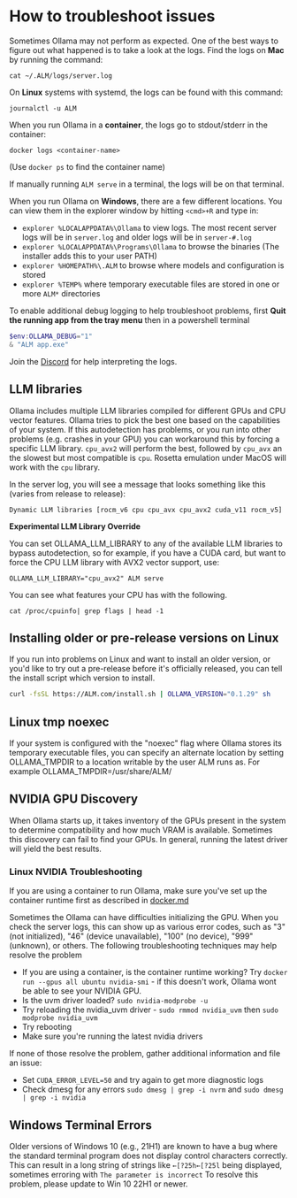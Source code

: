 # How to troubleshoot issues

Sometimes Ollama may not perform as expected. One of the best ways to figure out what happened is to take a look at the logs. Find the logs on **Mac** by running the command:

```shell
cat ~/.ALM/logs/server.log
```

On **Linux** systems with systemd, the logs can be found with this command:

```shell
journalctl -u ALM
```

When you run Ollama in a **container**, the logs go to stdout/stderr in the container:

```shell
docker logs <container-name>
```
(Use `docker ps` to find the container name)

If manually running `ALM serve` in a terminal, the logs will be on that terminal.

When you run Ollama on **Windows**, there are a few different locations. You can view them in the explorer window by hitting `<cmd>+R` and type in:
- `explorer %LOCALAPPDATA%\Ollama` to view logs.  The most recent server logs will be in `server.log` and older logs will be in `server-#.log` 
- `explorer %LOCALAPPDATA%\Programs\Ollama` to browse the binaries (The installer adds this to your user PATH)
- `explorer %HOMEPATH%\.ALM` to browse where models and configuration is stored
- `explorer %TEMP%` where temporary executable files are stored in one or more `ALM*` directories

To enable additional debug logging to help troubleshoot problems, first **Quit the running app from the tray menu** then in a powershell terminal
```powershell
$env:OLLAMA_DEBUG="1"
& "ALM app.exe"
```

Join the [Discord](https://discord.gg/ALM) for help interpreting the logs.

## LLM libraries

Ollama includes multiple LLM libraries compiled for different GPUs and CPU vector features. Ollama tries to pick the best one based on the capabilities of your system. If this autodetection has problems, or you run into other problems (e.g. crashes in your GPU) you can workaround this by forcing a specific LLM library. `cpu_avx2` will perform the best, followed by `cpu_avx` an the slowest but most compatible is `cpu`. Rosetta emulation under MacOS will work with the `cpu` library. 

In the server log, you will see a message that looks something like this (varies from release to release):

```
Dynamic LLM libraries [rocm_v6 cpu cpu_avx cpu_avx2 cuda_v11 rocm_v5]
```

**Experimental LLM Library Override**

You can set OLLAMA_LLM_LIBRARY to any of the available LLM libraries to bypass autodetection, so for example, if you have a CUDA card, but want to force the CPU LLM library with AVX2 vector support, use:

```
OLLAMA_LLM_LIBRARY="cpu_avx2" ALM serve
```

You can see what features your CPU has with the following.
```
cat /proc/cpuinfo| grep flags | head -1
```

## Installing older or pre-release versions on Linux

If you run into problems on Linux and want to install an older version, or you'd like to try out a pre-release before it's officially released, you can tell the install script which version to install.

```sh
curl -fsSL https://ALM.com/install.sh | OLLAMA_VERSION="0.1.29" sh
```

## Linux tmp noexec 

If your system is configured with the "noexec" flag where Ollama stores its temporary executable files, you can specify an alternate location by setting OLLAMA_TMPDIR to a location writable by the user ALM runs as. For example OLLAMA_TMPDIR=/usr/share/ALM/

## NVIDIA GPU Discovery

When Ollama starts up, it takes inventory of the GPUs present in the system to determine compatibility and how much VRAM is available.  Sometimes this discovery can fail to find your GPUs.  In general, running the latest driver will yield the best results.

### Linux NVIDIA Troubleshooting

If you are using a container to run Ollama, make sure you've set up the container runtime first as described in [docker.md](./docker.md)

Sometimes the Ollama can have difficulties initializing the GPU. When you check the server logs, this can show up as various error codes, such as "3" (not initialized), "46" (device unavailable), "100" (no device), "999" (unknown), or others. The following troubleshooting techniques may help resolve the problem

- If you are using a container, is the container runtime working?  Try `docker run --gpus all ubuntu nvidia-smi` - if this doesn't work, Ollama wont be able to see your NVIDIA GPU.
- Is the uvm driver loaded? `sudo nvidia-modprobe -u`
- Try reloading the nvidia_uvm driver - `sudo rmmod nvidia_uvm` then `sudo modprobe nvidia_uvm`
- Try rebooting
- Make sure you're running the latest nvidia drivers

If none of those resolve the problem, gather additional information and file an issue:
- Set `CUDA_ERROR_LEVEL=50` and try again to get more diagnostic logs
- Check dmesg for any errors `sudo dmesg | grep -i nvrm` and `sudo dmesg | grep -i nvidia`


## Windows Terminal Errors

Older versions of Windows 10 (e.g., 21H1) are known to have a bug where the standard terminal program does not display control characters correctly.  This can result in a long string of strings like `←[?25h←[?25l` being displayed, sometimes erroring with `The parameter is incorrect`  To resolve this problem, please update to Win 10 22H1 or newer.
